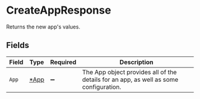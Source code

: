 # CreateAppResponse

 Returns the new app's values.



## Fields

| Field                                                                                   | Type                                                                                    | Required                                                                                | Description                                                                             |
| --------------------------------------------------------------------------------------- | --------------------------------------------------------------------------------------- | --------------------------------------------------------------------------------------- | --------------------------------------------------------------------------------------- |
| `App`                                                                                   | [*App](../../models/shared/app.md)                                                      | :heavy_minus_sign:                                                                      |  The App object provides all of the details for an app, as well as some configuration.<br/> |